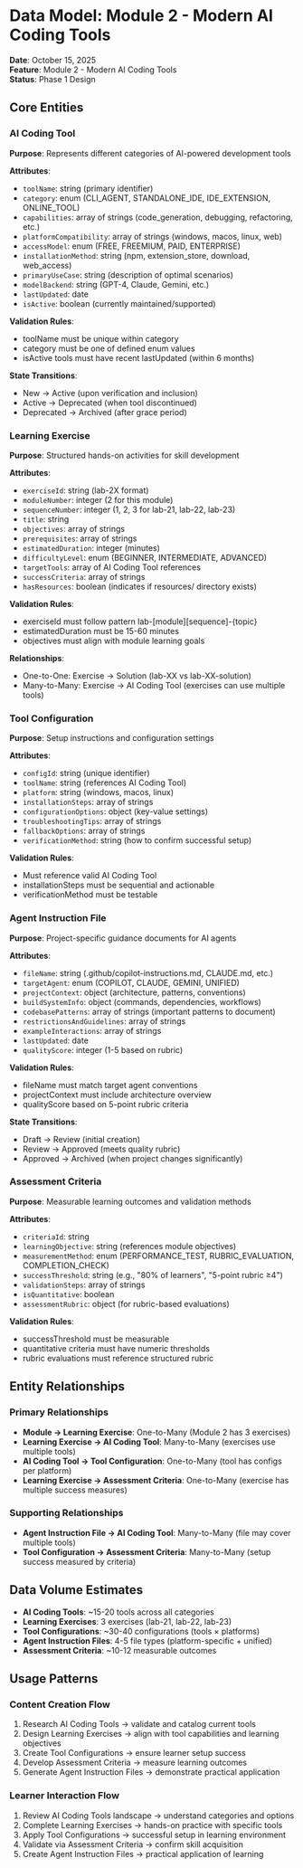 # Data Model: Module 2 - Modern AI Coding Tools

**Date**: October 15, 2025  
**Feature**: Module 2 - Modern AI Coding Tools  
**Status**: Phase 1 Design

## Core Entities

### AI Coding Tool
**Purpose**: Represents different categories of AI-powered development tools

**Attributes**:
- `toolName`: string (primary identifier)
- `category`: enum (CLI_AGENT, STANDALONE_IDE, IDE_EXTENSION, ONLINE_TOOL)
- `capabilities`: array of strings (code_generation, debugging, refactoring, etc.)
- `platformCompatibility`: array of strings (windows, macos, linux, web)
- `accessModel`: enum (FREE, FREEMIUM, PAID, ENTERPRISE)
- `installationMethod`: string (npm, extension_store, download, web_access)
- `primaryUseCase`: string (description of optimal scenarios)
- `modelBackend`: string (GPT-4, Claude, Gemini, etc.)
- `lastUpdated`: date
- `isActive`: boolean (currently maintained/supported)

**Validation Rules**:
- toolName must be unique within category
- category must be one of defined enum values
- isActive tools must have recent lastUpdated (within 6 months)

**State Transitions**:
- New → Active (upon verification and inclusion)
- Active → Deprecated (when tool discontinued)
- Deprecated → Archived (after grace period)

### Learning Exercise
**Purpose**: Structured hands-on activities for skill development

**Attributes**:
- `exerciseId`: string (lab-2X format)
- `moduleNumber`: integer (2 for this module)
- `sequenceNumber`: integer (1, 2, 3 for lab-21, lab-22, lab-23)
- `title`: string
- `objectives`: array of strings
- `prerequisites`: array of strings
- `estimatedDuration`: integer (minutes)
- `difficultyLevel`: enum (BEGINNER, INTERMEDIATE, ADVANCED)
- `targetTools`: array of AI Coding Tool references
- `successCriteria`: array of strings
- `hasResources`: boolean (indicates if resources/ directory exists)

**Validation Rules**:
- exerciseId must follow pattern lab-[module][sequence]-{topic}
- estimatedDuration must be 15-60 minutes
- objectives must align with module learning goals

**Relationships**:
- One-to-One: Exercise → Solution (lab-XX vs lab-XX-solution)
- Many-to-Many: Exercise → AI Coding Tool (exercises can use multiple tools)

### Tool Configuration
**Purpose**: Setup instructions and configuration settings

**Attributes**:
- `configId`: string (unique identifier)
- `toolName`: string (references AI Coding Tool)
- `platform`: string (windows, macos, linux)
- `installationSteps`: array of strings
- `configurationOptions`: object (key-value settings)
- `troubleshootingTips`: array of strings
- `fallbackOptions`: array of strings
- `verificationMethod`: string (how to confirm successful setup)

**Validation Rules**:
- Must reference valid AI Coding Tool
- installationSteps must be sequential and actionable
- verificationMethod must be testable

### Agent Instruction File
**Purpose**: Project-specific guidance documents for AI agents

**Attributes**:
- `fileName`: string (.github/copilot-instructions.md, CLAUDE.md, etc.)
- `targetAgent`: enum (COPILOT, CLAUDE, GEMINI, UNIFIED)
- `projectContext`: object (architecture, patterns, conventions)
- `buildSystemInfo`: object (commands, dependencies, workflows)
- `codebasePatterns`: array of strings (important patterns to document)
- `restrictionsAndGuidelines`: array of strings
- `exampleInteractions`: array of strings
- `lastUpdated`: date
- `qualityScore`: integer (1-5 based on rubric)

**Validation Rules**:
- fileName must match target agent conventions
- projectContext must include architecture overview
- qualityScore based on 5-point rubric criteria

**State Transitions**:
- Draft → Review (initial creation)
- Review → Approved (meets quality rubric)
- Approved → Archived (when project changes significantly)

### Assessment Criteria
**Purpose**: Measurable learning outcomes and validation methods

**Attributes**:
- `criteriaId`: string
- `learningObjective`: string (references module objectives)
- `measurementMethod`: enum (PERFORMANCE_TEST, RUBRIC_EVALUATION, COMPLETION_CHECK)
- `successThreshold`: string (e.g., "80% of learners", "5-point rubric ≥4")
- `validationSteps`: array of strings
- `isQuantitative`: boolean
- `assessmentRubric`: object (for rubric-based evaluations)

**Validation Rules**:
- successThreshold must be measurable
- quantitative criteria must have numeric thresholds
- rubric evaluations must reference structured rubric

## Entity Relationships

### Primary Relationships
- **Module → Learning Exercise**: One-to-Many (Module 2 has 3 exercises)
- **Learning Exercise → AI Coding Tool**: Many-to-Many (exercises use multiple tools)
- **AI Coding Tool → Tool Configuration**: One-to-Many (tool has configs per platform)
- **Learning Exercise → Assessment Criteria**: One-to-Many (exercise has multiple success measures)

### Supporting Relationships  
- **Agent Instruction File → AI Coding Tool**: Many-to-Many (file may cover multiple tools)
- **Tool Configuration → Assessment Criteria**: Many-to-Many (setup success measured by criteria)

## Data Volume Estimates

- **AI Coding Tools**: ~15-20 tools across all categories
- **Learning Exercises**: 3 exercises (lab-21, lab-22, lab-23)
- **Tool Configurations**: ~30-40 configurations (tools × platforms)
- **Agent Instruction Files**: 4-5 file types (platform-specific + unified)
- **Assessment Criteria**: ~10-12 measurable outcomes

## Usage Patterns

### Content Creation Flow
1. Research AI Coding Tools → validate and catalog current tools
2. Design Learning Exercises → align with tool capabilities and learning objectives
3. Create Tool Configurations → ensure learner setup success
4. Develop Assessment Criteria → measure learning outcomes
5. Generate Agent Instruction Files → demonstrate practical application

### Learner Interaction Flow
1. Review AI Coding Tools landscape → understand categories and options
2. Complete Learning Exercises → hands-on practice with specific tools
3. Apply Tool Configurations → successful setup in learning environment
4. Validate via Assessment Criteria → confirm skill acquisition
5. Create Agent Instruction Files → practical application of learning